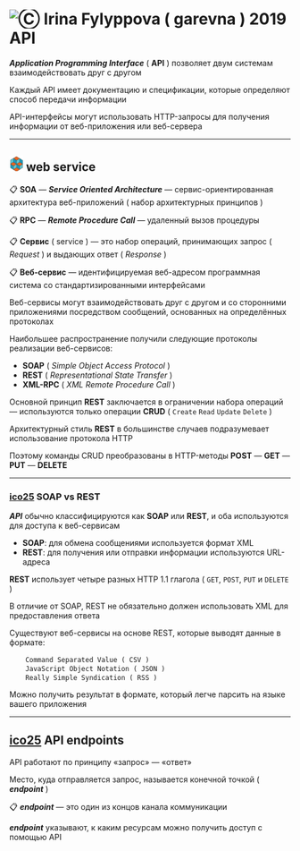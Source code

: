[ico20]: https://raw.githubusercontent.com/garevna/a-level-js-lessons/master/ico/a-level-20.png
[ico25]: https://raw.githubusercontent.com/garevna/a-level-js-lessons/master/ico/a-level-25.png
[hw-30]: https://raw.githubusercontent.com/garevna/a-level-js-lessons/master/ico/briefcase-30.png
[cap-30]: https://raw.githubusercontent.com/garevna/a-level-js-lessons/master/ico/coffee-30.png
[warn-25]: https://raw.githubusercontent.com/garevna/a-level-js-lessons/master/ico/warning-25.png
[link-25]: https://raw.githubusercontent.com/garevna/a-level-js-lessons/master/ico/link-25.png
[err-20]: https://raw.githubusercontent.com/garevna/a-level-js-lessons/master/ico/no_entry-20.png
[err-25]: https://raw.githubusercontent.com/garevna/a-level-js-lessons/master/ico/no_entry-25.png
[err-30]: https://raw.githubusercontent.com/garevna/a-level-js-lessons/master/ico/no_entry-30.png

# <img src="https://avatars2.githubusercontent.com/u/19735284?s=40&v=4" width="30" title="Ⓒ Irina Fylyppova ( garevna ) 2019"/> API

**_Application Programming Interface_** ( **API** ) позволяет двум системам взаимодействовать друг с другом

Каждый API имеет документацию и спецификации, которые определяют способ передачи информации

API-интерфейсы могут использовать HTTP-запросы для получения информации от веб-приложения или веб-сервера
***
## ![ico25] web service

:clipboard: **SOA** — **_Service Oriented Architecture_** — сервис-ориентированная архитектура веб-приложений ( набор архитектурных принципов )

:clipboard: **RPC** — **_Remote Procedure Call_** — удаленный вызов процедуры

:clipboard: **Сервис** ( service ) — это набор операций, принимающих запрос ( _Request_ ) и выдающих ответ ( _Response_ )

:clipboard: **Веб-сервис** — идентифицируемая веб-адресом программная система со стандартизированными интерфейсами

Веб-сервисы могут взаимодействовать друг с другом и со сторонними приложениями посредством сообщений, основанных на определённых протоколах

Наибольшее распространение получили следующие протоколы реализации веб-сервисов:

* **SOAP**    ( _Simple Object Access Protocol_ )
* **REST**    ( _Representational State Transfer_ )
* **XML-RPC** ( _XML Remote Procedure Call_ )

Основной принцип **REST** заключается в ограничении набора операций — используются только операции **CRUD** ( `Create` `Read` `Update` `Delete` )

Архитектурный стиль **REST** в большинстве случаев подразумевает использование протокола HTTP

Поэтому команды CRUD преобразованы в  HTTP-методы  **POST** — **GET** — **PUT** — **DELETE**

_____________________________________________________________________________________________

### [ico25] SOAP vs REST

**_API_** обычно классифицируются как **SOAP** или **REST**, и оба используются для доступа к веб-сервисам

* **SOAP**: для обмена сообщениями используется формат XML
* **REST**:  для получения или отправки информации используются URL-адреса

**REST** использует четыре разных HTTP 1.1 глагола ( `GET`, `POST`, `PUT` и `DELETE` )

В отличие от SOAP, REST не обязательно должен использовать XML для предоставления ответа

Существуют веб-сервисы на основе REST, которые выводят данные в формате:

        Command Separated Value ( CSV )
        JavaScript Object Notation ( JSON )
        Really Simple Syndication ( RSS )

Можно получить результат в формате, который легче парсить на языке вашего приложения

________________________________________________________________________

## [ico25] API  endpoints

API работают по принципу «запрос» — «ответ»

Место, куда отправляется запрос, называется конечной точкой ( **_endpoint_** )

:clipboard: **_endpoint_** — это один из концов канала коммуникации

**_endpoint_** указывают, к каким ресурсам можно получить доступ с помощью API
